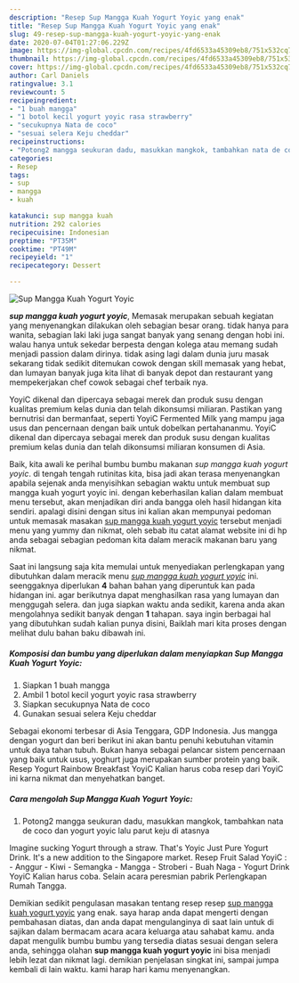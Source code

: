 ```yaml
---
description: "Resep Sup Mangga Kuah Yogurt Yoyic yang enak"
title: "Resep Sup Mangga Kuah Yogurt Yoyic yang enak"
slug: 49-resep-sup-mangga-kuah-yogurt-yoyic-yang-enak
date: 2020-07-04T01:27:06.229Z
image: https://img-global.cpcdn.com/recipes/4fd6533a45309eb8/751x532cq70/sup-mangga-kuah-yogurt-yoyic-foto-resep-utama.jpg
thumbnail: https://img-global.cpcdn.com/recipes/4fd6533a45309eb8/751x532cq70/sup-mangga-kuah-yogurt-yoyic-foto-resep-utama.jpg
cover: https://img-global.cpcdn.com/recipes/4fd6533a45309eb8/751x532cq70/sup-mangga-kuah-yogurt-yoyic-foto-resep-utama.jpg
author: Carl Daniels
ratingvalue: 3.1
reviewcount: 5
recipeingredient:
- "1 buah mangga"
- "1 botol kecil yogurt yoyic rasa strawberry"
- "secukupnya Nata de coco"
- "sesuai selera Keju cheddar"
recipeinstructions:
- "Potong2 mangga seukuran dadu, masukkan mangkok, tambahkan nata de coco dan yogurt yoyic lalu parut keju di atasnya"
categories:
- Resep
tags:
- sup
- mangga
- kuah

katakunci: sup mangga kuah 
nutrition: 292 calories
recipecuisine: Indonesian
preptime: "PT35M"
cooktime: "PT49M"
recipeyield: "1"
recipecategory: Dessert

---
```



![Sup Mangga Kuah Yogurt Yoyic](https://img-global.cpcdn.com/recipes/4fd6533a45309eb8/751x532cq70/sup-mangga-kuah-yogurt-yoyic-foto-resep-utama.jpg)

<b><i>sup mangga kuah yogurt yoyic</i></b>, Memasak merupakan sebuah kegiatan yang menyenangkan dilakukan oleh sebagian besar orang. tidak hanya para wanita, sebagian laki laki juga sangat banyak yang senang dengan hobi ini. walau hanya untuk sekedar berpesta dengan kolega atau memang sudah menjadi passion dalam dirinya. tidak asing lagi dalam dunia juru masak sekarang tidak sedikit ditemukan cowok dengan skill memasak yang hebat, dan lumayan banyak juga kita lihat di banyak depot dan restaurant yang mempekerjakan chef cowok sebagai chef terbaik nya.

YoyiC dikenal dan dipercaya sebagai merek dan produk susu dengan kualitas premium kelas dunia dan telah dikonsumsi miliaran. Pastikan yang bernutrisi dan bermanfaat, seperti YoyiC Fermented Milk yang mampu jaga usus dan pencernaan dengan baik untuk dobelkan pertahananmu. YoyiC dikenal dan dipercaya sebagai merek dan produk susu dengan kualitas premium kelas dunia dan telah dikonsumsi miliaran konsumen di Asia.

Baik, kita awali ke perihal bumbu bumbu makanan <i>sup mangga kuah yogurt yoyic</i>. di tengah tengah rutinitas kita, bisa jadi akan terasa menyenangkan apabila sejenak anda menyisihkan sebagian waktu untuk membuat sup mangga kuah yogurt yoyic ini. dengan keberhasilan kalian dalam membuat menu tersebut, akan menjadikan diri anda bangga oleh hasil hidangan kita sendiri. apalagi disini dengan situs ini kalian akan mempunyai pedoman untuk memasak masakan <u>sup mangga kuah yogurt yoyic</u> tersebut menjadi menu yang yummy dan nikmat, oleh sebab itu catat alamat website ini di hp anda sebagai sebagian pedoman kita dalam meracik makanan baru yang nikmat.


Saat ini langsung saja kita memulai untuk menyediakan perlengkapan yang dibutuhkan dalam meracik menu <u><i>sup mangga kuah yogurt yoyic</i></u> ini. seenggaknya diperlukan <b>4</b> bahan bahan yang diperuntuk kan pada hidangan ini. agar berikutnya dapat menghasilkan rasa yang lumayan dan menggugah selera. dan juga siapkan waktu anda sedikit, karena anda akan mengolahnya sedikit banyak dengan <b>1</b> tahapan. saya ingin berbagai hal yang dibutuhkan sudah kalian punya disini, Baiklah mari kita proses dengan melihat dulu bahan baku dibawah ini.

<!--inarticleads1-->

##### Komposisi dan bumbu yang diperlukan dalam menyiapkan Sup Mangga Kuah Yogurt Yoyic:

1. Siapkan 1 buah mangga
1. Ambil 1 botol kecil yogurt yoyic rasa strawberry
1. Siapkan secukupnya Nata de coco
1. Gunakan sesuai selera Keju cheddar


Sebagai ekonomi terbesar di Asia Tenggara, GDP Indonesia. Jus mangga dengan yogurt dan beri berikut ini akan bantu penuhi kebutuhan vitamin untuk daya tahan tubuh. Bukan hanya sebagai pelancar sistem pencernaan yang baik untuk usus, yoghurt juga merupakan sumber protein yang baik. Resep Yogurt Rainbow Breakfast YoyiC Kalian harus coba resep dari YoyiC ini karna nikmat dan menyehatkan banget. 

<!--inarticleads2-->

##### Cara mengolah Sup Mangga Kuah Yogurt Yoyic:

1. Potong2 mangga seukuran dadu, masukkan mangkok, tambahkan nata de coco dan yogurt yoyic lalu parut keju di atasnya


Imagine sucking Yogurt through a straw. That&#39;s Yoyic Just Pure Yogurt Drink. It&#39;s a new addition to the Singapore market. Resep Fruit Salad YoyiC : - Anggur - Kiwi - Semangka - Mangga - Stroberi - Buah Naga - Yogurt Drink YoyiC Kalian harus coba. Selain acara peresmian pabrik Perlengkapan Rumah Tangga. 

Demikian sedikit pengulasan masakan tentang resep resep <u>sup mangga kuah yogurt yoyic</u> yang enak. saya harap anda dapat mengerti dengan pembahasan diatas, dan anda dapat mengulanginya di saat lain untuk di sajikan dalam bermacam acara acara keluarga atau sahabat kamu. anda dapat mengulik bumbu bumbu yang tersedia diatas sesuai dengan selera anda, sehingga olahan <b>sup mangga kuah yogurt yoyic</b> ini bisa menjadi lebih lezat dan nikmat lagi. demikian penjelasan singkat ini, sampai jumpa kembali di lain waktu. kami harap hari kamu menyenangkan.
